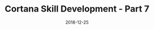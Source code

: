 ---
date: 2018-12-25
title: Cortana Skill Development - Part 7
video_id: rM5SaCbGjVQ
description: Cortana Skills bot files, bot configuration, bot authentication mechanisms.
categories:
  - Microsoft-Cortana
resources:
  - name: Source code
    link: https://github.com/skilltemplates/
  - name: Dabble Lab
    link: https://dabblelab.com
type: Video
set: cortana-development-101
set_order: 7
---